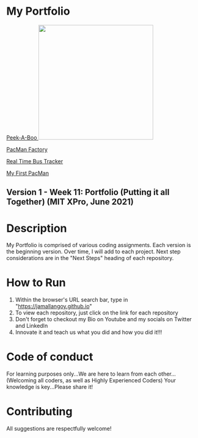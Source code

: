 # My Portfolio

<a href="https://jamallangoy.github.io/peek-a-boo"> Peek-A-Boo
<img src="https://jamallangoy.github.io/main/images.eyePicture.jpg" width="300px"/>

</a>

<a href="https://jamallangoy.github.io/Pacman-Factory/"> PacMan Factory</a>

<a href="https://jamallangoy.github.io/realTimeBusTracker">Real Time Bus Tracker</a>

<a href="https://jamallangoy.github.io/myPacMan"> My First PacMan</a>

## Version 1 - Week 11: Portfolio (Putting it all Together) (MIT XPro, June 2021)

# Description

My Portfolio is comprised of various coding assignments.  Each version is the beginning version.  Over time, I will add to each project.  Next step considerations are in the "Next Steps" heading of each repository.   

# How to Run

1) Within the browser's URL search bar, type in "https://jamallangoy.github.io"
2) To view each repository, just click on the link for each repository
3) Don't forget to checkout my Bio on Youtube and my socials on Twitter and LinkedIn
4) Innovate it and teach us what you did and how you did it!!!

# Code of conduct
For learning purposes only...We are here to learn from each other...(Welcoming all coders, as well as Highly Experienced Coders) Your knowledge is key...Please share it!

# Contributing
All suggestions are respectfully welcome! 
